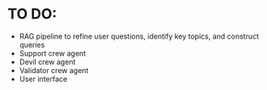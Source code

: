 # TO DO:
- RAG pipeline to refine user questions, identify key topics, and construct queries
- Support crew agent
- Devil crew agent
- Validator crew agent
- User interface
